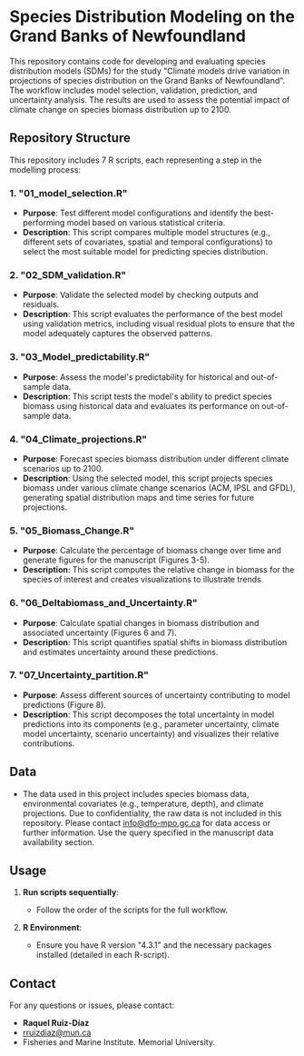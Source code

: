 # Species Distribution Modeling on the Grand Banks of Newfoundland

This repository contains code for developing and evaluating species distribution models (SDMs) for the study "Climate models drive variation in projections of species distribution on the Grand Banks of Newfoundland". The workflow includes model selection, validation, prediction, and uncertainty analysis. The results are used to assess the potential impact of climate change on species biomass distribution up to 2100.

## Repository Structure

This repository includes 7 R scripts, each representing a step in the modelling process:

### 1. "01_model_selection.R"
- **Purpose**: Test different model configurations and identify the best-performing model based on various statistical criteria.
- **Description**: This script compares multiple model structures (e.g., different sets of covariates, spatial and temporal configurations) to select the most suitable model for predicting species distribution. 

### 2. "02_SDM_validation.R"
- **Purpose**: Validate the selected model by checking outputs and residuals.
- **Description**: This script evaluates the performance of the best model using validation metrics, including visual residual plots to ensure that the model adequately captures the observed patterns.

### 3. "03_Model_predictability.R"
- **Purpose**: Assess the model's predictability for historical and out-of-sample data.
- **Description**: This script tests the model's ability to predict species biomass using historical data and evaluates its performance on out-of-sample data.

### 4. "04_Climate_projections.R"
- **Purpose**: Forecast species biomass distribution under different climate scenarios up to 2100.
- **Description**: Using the selected model, this script projects species biomass under various climate change scenarios (ACM, IPSL and GFDL), generating spatial distribution maps and time series for future projections.

### 5. "05_Biomass_Change.R"
- **Purpose**: Calculate the percentage of biomass change over time and generate figures for the manuscript (Figures 3-5).
- **Description**: This script computes the relative change in biomass for the species of interest and creates visualizations to illustrate trends.

### 6. "06_Deltabiomass_and_Uncertainty.R"
- **Purpose**: Calculate spatial changes in biomass distribution and associated uncertainty (Figures 6 and 7).
- **Description**: This script quantifies spatial shifts in biomass distribution and estimates uncertainty around these predictions.

### 7. "07_Uncertainty_partition.R"
- **Purpose**: Assess different sources of uncertainty contributing to model predictions (Figure 8).
- **Description**: This script decomposes the total uncertainty in model predictions into its components (e.g., parameter uncertainty, climate model uncertainty, scenario uncertainty) and visualizes their relative contributions.

## Data

- The data used in this project includes species biomass data, environmental covariates (e.g., temperature, depth), and climate projections. Due to confidentiality, the raw data is not included in this repository. Please contact info@dfo-mpo.gc.ca for data access or further information. Use the query specified in the manuscript data availability section.

## Usage

1. **Run scripts sequentially**:
    - Follow the order of the scripts for the full workflow.

2. **R Environment**:
    - Ensure you have R version "4.3.1" and the necessary packages installed (detailed in each R-script).

## Contact

For any questions or issues, please contact:
- **Raquel Ruiz-Díaz**
- rruizdiaz@mun.ca
- Fisheries and Marine Institute. Memorial University.
